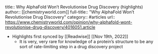 title:: Why AlphaFold Won’t Revolutionise Drug Discovery (highlights)
author:: [[chemistryworld.com]]
full-title:: "Why AlphaFold Won’t Revolutionise Drug Discovery"
category:: #articles
url:: https://www.chemistryworld.com/opinion/why-alphafold-wont-revolutionise-drug-discovery/4016051.article

- Highlights first synced by [[Readwise]] [[Nov 19th, 2022]]
	- It is very, very rare for knowledge of a protein’s structure to be any sort of rate-limiting step in a drug discovery project